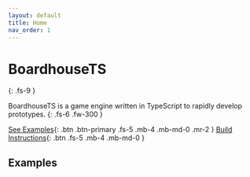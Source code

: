 ```yaml
---
layout: default
title: Home
nav_order: 1
---
```


# BoardhouseTS
{: .fs-9 }

BoardhouseTS is a game engine written in TypeScript to rapidly develop prototypes.
{: .fs-6 .fw-300 }


[See Examples](#examples){: .btn .btn-primary .fs-5 .mb-4 .mb-md-0 .mr-2 } [Build Instructions](https://jjwall.github.io/BoardhouseTS/build.html){: .btn .fs-5 .mb-4 .mb-md-0 }


## Examples